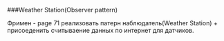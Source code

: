 ###Weather Station(Observer pattern)

 Фримен - page 71 реализовать патерн наблюдатель(Weather Station) + 
 присоеденить считываение данных по интернет для датчиков.